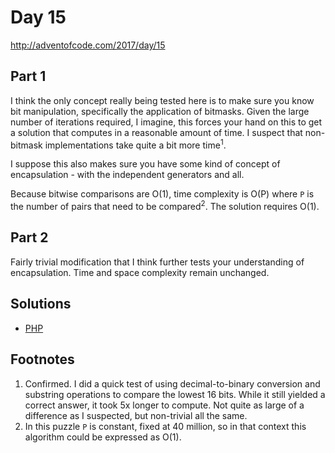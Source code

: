 # Day 15

http://adventofcode.com/2017/day/15

## Part 1

I think the only concept really being tested here is to make sure you know bit manipulation, specifically the application
of bitmasks. Given the large number of iterations required, I imagine, this forces your hand on this to get a solution
that computes in a reasonable amount of time. I suspect that non-bitmask implementations take quite a bit more time<sup>1</sup>.

I suppose this also makes sure you have some kind of concept of encapsulation - with the independent generators and all.

Because bitwise comparisons are O(1), time complexity is O(P) where `P` is the number of pairs that need to be
compared<sup>2</sup>. The solution requires O(1).

## Part 2

Fairly trivial modification that I think further tests your understanding of encapsulation. Time and space complexity
remain unchanged.

## Solutions

 - [PHP](../../php/src/Solution/Day15Solution.php)
 
## Footnotes

 1. Confirmed. I did a quick test of using decimal-to-binary conversion and substring operations to compare
the lowest 16 bits. While it still yielded a correct answer, it took 5x longer to compute. Not quite as large of a
difference as I suspected, but non-trivial all the same.
 2. In this puzzle `P` is constant, fixed at 40 million, so in that context this algorithm could be expressed as O(1).